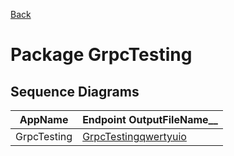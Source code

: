 
[Back](../README.md)
# Package GrpcTesting

## Sequence Diagrams
| AppName | Endpoint OutputFileName__ |
| - | - | 
| GrpcTesting | [GrpcTestingqwertyuio](GrpcTestingqwertyuio.md) |
